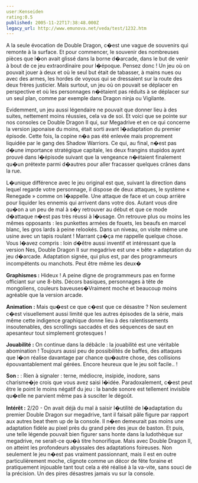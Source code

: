 ```yaml
---
user:Kenseiden
rating:0.5
published: 2005-11-22T17:38:48.000Z
legacy_url: http://www.emunova.net/veda/test/1232.htm
---
```

A la seule évocation de Double Dragon, c�est une vague de souvenirs qui remonte à la surface. Et pour commencer, le souvenir des nombreuses pièces que l�on avait glissé dans la borne d�arcade, dans le but de venir à bout de ce jeu extraordinaire pour l�époque. Pensez donc ! Un jeu où on pouvait jouer à deux et où le seul but était de tabasser, à mains nues ou avec des armes, les hordes de voyous qui se dressaient sur la route des deux frères justicier. Mais surtout, un jeu où on pouvait se déplacer en perspective et où les personnages n�étaient pas réduits à se déplacer sur un seul plan, comme par exemple dans Dragon ninja ou Vigilante.   

  

Evidemment, un jeu aussi légendaire ne pouvait que donner lieu à des suites, nettement moins réussies, cela va de soi. Et voici que se pointe sur nos consoles ce Double Dragon II qui, sur Megadrive et en ce qui concerne la version japonaise du moins, était sorti avant l�adaptation du premier épisode. Cette fois, la copine n�a pas été enlevée mais proprement liquidée par le gang des Shadow Warriors. Ce qui, au final, n�est pas d�une importance stratégique capitale, les deux frangins stupidos ayant prouvé dans l�épisode suivant que la vengeance n�étaient finalement qu�un prétexte parmi d�autres pour aller fracasser quelques crânes dans la rue.   

  

L�unique différence avec le jeu original est que, suivant la direction dans lequel regarde votre personnage, il dispose de deux attaques, le système « Renegade » comme on l�appelle. Une attaque de face et un coup arrière pour liquider les ennemis qui arrivent dans votre dos. Autant vous dire qu�on a un peu de mal à s�y retrouver au début et que ce mode d�attaque n�est pas très réussi à l�usage. On retrouve plus ou moins les mêmes opposants : les punkettes armées de fouets, les beaufs en marcel blanc, les gros lards à peine relookés. Dans un niveau, on visite même une usine avec un tapis roulant ! Marrant ça�ça me rappelle quelque chose. Vous l�avez compris : loin d�être aussi inventif et intéressant que la version Nes, Double Dragon II sur megadrive est une « bête » adaptation du jeu d�arcade. Adaptation signée, qui plus est, par des programmeurs incompétents ou manchots. Peut être même les deux�  

  

**Graphismes :** Hideux ! A peine digne de programmeurs pas en forme officiant sur une 8-bits. Décors basiques, personnages à tête de mongoliens, couleurs baveuses�Vraiment moche et beaucoup moins agréable que la version arcade.   

  

**Animation :** Mais qu�est ce que c�est que ce désastre ? Non seulement c�est visuellement aussi limité que les autres épisodes de la série, mais même cette indigence graphique donne lieu à des ralentissements insoutenables, des scrollings saccadés et des séquences de saut en apesanteur tout simplement grotesques !  

  

**Jouabilité :** On continue dans la débâcle : la jouabilité est une véritable abomination ! Toujours aussi peu de possibilités de baffes, des attaques que l�on réalise davantage par chance qu�autre chose, des collisions épouvantablement mal gérées. Encore heureux que le jeu soit facile.. !  

  

**Son :** : Rien à signaler : terne, médiocre, insipide, inodore, sans charisme�je crois que vous avez saisi l�idée. Paradoxalement, c�est peut être le point le moins négatif du jeu : la bande sonore est tellement invisible qu�elle ne parvient même pas à susciter le dégoût.  

  

**Intérêt :** 2/20 - On avait déjà du mal à saisir l�utilité de l�adaptation du premier Double Dragon sur megadrive, tant il faisait pâle figure par rapport aux autres beat them up de la console. Il n�en demeurait pas moins une adaptation fidèle au pixel près du grand père des jeux de baston. Et puis, une telle légende pouvait bien figurer sans honte dans la ludothèque sur megadrive, ne serait-ce qu�à titre honorifique. Mais avec Double Dragon II, on atteint les profondeurs abyssales des adaptations foireuses. Non seulement le jeu n�est pas vraiment passionnant, mais il est en outre particulièrement moche, clignote comme un décor de fête foraine et pratiquement injouable tant tout cela a été réalisé à la va-vite, sans souci de la précision. Un des pires désastres jamais vu sur la console.